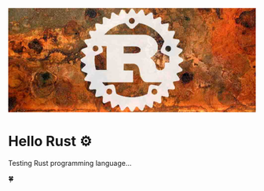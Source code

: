 <img src='./src/images/rust-cover-img.jpg'>

# Hello Rust ⚙️

Testing Rust programming language...

🍀
